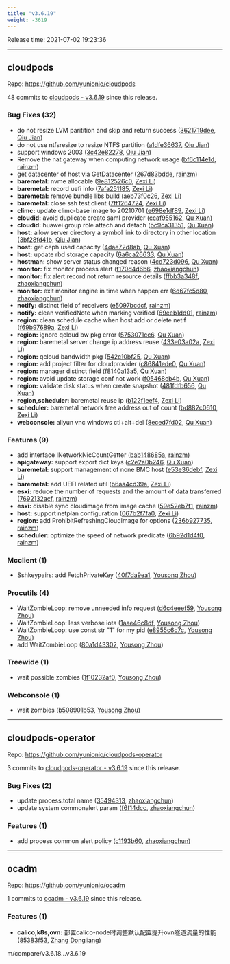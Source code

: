 ```yaml
---
title: "v3.6.19"
weight: -3619
---
```


Release time: 2021-07-02 19:23:36

---
## cloudpods

Repo: https://github.com/yunionio/cloudpods

48 commits to [cloudpods - v3.6.19] since this release.

### Bug Fixes (32)
- do not resize LVM paritition and skip and return success ([3621719dee](https://github.com/yunionio/cloudpods/commit/3621719dee9e9028f249e963ecd87b3cbf9b98e5), [Qiu Jian](mailto:qiujian@yunionyun.com))
- do not use ntfsresize to resize NTFS partition ([a1dfe36637](https://github.com/yunionio/cloudpods/commit/a1dfe36637975df89f9477336f977d70bc9d7202), [Qiu Jian](mailto:qiujian@yunionyun.com))
- support windows 2003 ([3c42e82278](https://github.com/yunionio/cloudpods/commit/3c42e82278d46a47c2f89fe637d8c6b294678293), [Qiu Jian](mailto:qiujian@yunionyun.com))
- Remove the nat gateway when computing network usage ([bf6c114e1d](https://github.com/yunionio/cloudpods/commit/bf6c114e1d7e12f0f289cfa3460177d46bb6573a), [rainzm](mailto:mjoycarry@gmail.com))
- get datacenter of host via GetDatacenter ([267d83bdde](https://github.com/yunionio/cloudpods/commit/267d83bdde0ca12b5950706bb1afb042d1554848), [rainzm](mailto:mjoycarry@gmail.com))
- **baremetal:** nvme allocable ([9e812526c0](https://github.com/yunionio/cloudpods/commit/9e812526c054726e8a704a4175d4eece577f24bd), [Zexi Li](mailto:zexi.li@qq.com))
- **baremetal:** record uefi info ([7afa251185](https://github.com/yunionio/cloudpods/commit/7afa251185d2055fce2373fcef329728012219cd), [Zexi Li](mailto:zexi.li@qq.com))
- **baremetal:** remove bundle libs build ([aeb73f0c26](https://github.com/yunionio/cloudpods/commit/aeb73f0c265f913716be303cf82932ea9a3d1ea5), [Zexi Li](mailto:zexi.li@qq.com))
- **baremetal:** close ssh test client ([7ff1264724](https://github.com/yunionio/cloudpods/commit/7ff1264724ded9997284fb4ee0a1ee98b400b911), [Zexi Li](mailto:zexi.li@qq.com))
- **climc:** update climc-base image to 20210701 ([e698e1df89](https://github.com/yunionio/cloudpods/commit/e698e1df898393c3f2cb4f7624ef042b8a72db1e), [Zexi Li](mailto:zexi.li@qq.com))
- **cloudid:** avoid duplicate create saml provider ([ccaf955162](https://github.com/yunionio/cloudpods/commit/ccaf955162c6ba46dfbb5accb81253f94892e755), [Qu Xuan](mailto:quxuan@yunionyun.com))
- **cloudid:** huawei group role attach and detach ([bc9ca31351](https://github.com/yunionio/cloudpods/commit/bc9ca31351f99b92a9db0c51c5c810a9108724fb), [Qu Xuan](mailto:quxuan@yunionyun.com))
- **host:** allow server directory a symbol link to directory in other location ([3bf28fd41b](https://github.com/yunionio/cloudpods/commit/3bf28fd41bc69cc2c4bb582a1980aa084ff5db90), [Qiu Jian](mailto:qiujian@yunionyun.com))
- **host:** get ceph used capacity ([4dae72d8ab](https://github.com/yunionio/cloudpods/commit/4dae72d8abf280702545c66f20c935a1e61c37e2), [Qu Xuan](mailto:quxuan@yunionyun.com))
- **host:** update rbd storage capacity ([6a6ca26633](https://github.com/yunionio/cloudpods/commit/6a6ca266332c91d43c7e4d3492ce82db07ede30d), [Qu Xuan](mailto:quxuan@yunionyun.com))
- **hostman:** show server status changed reason ([4cd723d096](https://github.com/yunionio/cloudpods/commit/4cd723d09655302212e8370c7c4693c2467eff55), [Qu Xuan](mailto:quxuan@yunionyun.com))
- **monitor:** fix monitor process alert ([f170d4d6b6](https://github.com/yunionio/cloudpods/commit/f170d4d6b69afb635b6520a1a15a99a65a265b70), [zhaoxiangchun](mailto:1422928955@qq.com))
- **monitor:** fix alert record not return resource details ([ffbb3a348f](https://github.com/yunionio/cloudpods/commit/ffbb3a348f05681bcbb7456e332e8da2d87fb94f), [zhaoxiangchun](mailto:1422928955@qq.com))
- **monitor:** exit monitor engine in time when happen err ([6d67fc5d80](https://github.com/yunionio/cloudpods/commit/6d67fc5d80f5129877a947c855aead737bb2cde9), [zhaoxiangchun](mailto:1422928955@qq.com))
- **notify:** distinct field of receivers ([e5097bcdcf](https://github.com/yunionio/cloudpods/commit/e5097bcdcf861c2518e49cae477f96bcc28f1b52), [rainzm](mailto:mjoycarry@gmail.com))
- **notify:** clean verifiedNote when marking verified ([69eeb1dd01](https://github.com/yunionio/cloudpods/commit/69eeb1dd0109a36448b3d51fb7decec7639a5216), [rainzm](mailto:mjoycarry@gmail.com))
- **region:** clean schedule cache when host add or delete netif ([f69b97689a](https://github.com/yunionio/cloudpods/commit/f69b97689a8d804f43692796d75ba07f96f61040), [Zexi Li](mailto:zexi.li@qq.com))
- **region:** ignore qcloud bw pkg error ([5753071cc6](https://github.com/yunionio/cloudpods/commit/5753071cc6e360e7e2fe94ff2512ec28c5cc0048), [Qu Xuan](mailto:quxuan@yunionyun.com))
- **region:** baremetal server change ip address reuse ([433e03a02a](https://github.com/yunionio/cloudpods/commit/433e03a02a9071ec8c96197df26ee94af655eeab), [Zexi Li](mailto:zexi.li@qq.com))
- **region:** qcloud bandwidth pkg ([542c10bf25](https://github.com/yunionio/cloudpods/commit/542c10bf25365daf55e056bca4e9107325a7013c), [Qu Xuan](mailto:quxuan@yunionyun.com))
- **region:** add project filter for cloudprovider ([c86841ede0](https://github.com/yunionio/cloudpods/commit/c86841ede09b8008bcf76ec665449424e3b3ac3d), [Qu Xuan](mailto:quxuan@yunionyun.com))
- **region:** manager distinct field ([f8140a13a5](https://github.com/yunionio/cloudpods/commit/f8140a13a55be8df3a0178fedfc095ebfc6c9211), [Qu Xuan](mailto:quxuan@yunionyun.com))
- **region:** avoid update storage conf not work ([f05468cb4b](https://github.com/yunionio/cloudpods/commit/f05468cb4bffea275259b07e6efbb2140bb28e75), [Qu Xuan](mailto:quxuan@yunionyun.com))
- **region:** validate disk status when create snapshot ([481fdfb656](https://github.com/yunionio/cloudpods/commit/481fdfb6568ff0ac7af249b3bd74e8f73118754e), [Qu Xuan](mailto:quxuan@yunionyun.com))
- **region,scheduler:** baremetal reuse ip ([b122f1eef4](https://github.com/yunionio/cloudpods/commit/b122f1eef4617b8547fa030208e74cea2d2478af), [Zexi Li](mailto:zexi.li@qq.com))
- **scheduler:** baremetal network free address out of count ([bd882c0610](https://github.com/yunionio/cloudpods/commit/bd882c061093ad24779593d8ec54dfae1d8aff9c), [Zexi Li](mailto:zexi.li@qq.com))
- **webconsole:** aliyun vnc windows ctl+alt+del ([8eced7fd02](https://github.com/yunionio/cloudpods/commit/8eced7fd02478ce09c242560856e69dd8ac6e327), [Qu Xuan](mailto:quxuan@yunionyun.com))

### Features (9)
- add interface INetworkNicCountGetter ([bab148685a](https://github.com/yunionio/cloudpods/commit/bab148685aebdc20dd88ed37f7f4e59370cfd726), [rainzm](mailto:mjoycarry@gmail.com))
- **apigateway:** support export dict keys ([c2e2a0b246](https://github.com/yunionio/cloudpods/commit/c2e2a0b24649cac53481f90a0dae489e5c3d472b), [Qu Xuan](mailto:quxuan@yunionyun.com))
- **baremetal:** support management of none BMC host ([e53e36debf](https://github.com/yunionio/cloudpods/commit/e53e36debfd5b4b49d5f02ad72c40198cb290a24), [Zexi Li](mailto:zexi.li@qq.com))
- **baremetal:** add UEFI related util ([b6aa4cd39a](https://github.com/yunionio/cloudpods/commit/b6aa4cd39a05b54c39f6f7cd5fb214f63b2dbf24), [Zexi Li](mailto:zexi.li@qq.com))
- **esxi:** reduce the number of requests and the amount of data transferred ([7692132acf](https://github.com/yunionio/cloudpods/commit/7692132acf62a567a3f5c9049bc0519d40affa70), [rainzm](mailto:mjoycarry@gmail.com))
- **esxi:** disable sync cloudimage from image cache ([59e52eb7f1](https://github.com/yunionio/cloudpods/commit/59e52eb7f10c7f2886357ecabb3d286192b35eea), [rainzm](mailto:mjoycarry@gmail.com))
- **host:** support netplan configuration ([067b2f7fa0](https://github.com/yunionio/cloudpods/commit/067b2f7fa0b08a364ffcd8e0c6515ee222f03887), [Zexi Li](mailto:zexi.li@qq.com))
- **region:** add ProhibitRefreshingCloudImage for options ([236b927735](https://github.com/yunionio/cloudpods/commit/236b92773514f0e7889366783b6dca56deb5964c), [rainzm](mailto:mjoycarry@gmail.com))
- **scheduler:** optimize the speed of network predicate ([6b92d1d4f0](https://github.com/yunionio/cloudpods/commit/6b92d1d4f0867da6769396e8b0bc592f2fcd64b0), [rainzm](mailto:mjoycarry@gmail.com))

### Mcclient (1)
- Sshkeypairs: add FetchPrivateKey ([40f7da9ea1](https://github.com/yunionio/cloudpods/commit/40f7da9ea147433b692710a10c85e4f1a150bc3b), [Yousong Zhou](mailto:zhouyousong@yunionyun.com))

### Procutils (4)
- WaitZombieLoop: remove unneeded info request ([d6c4eeef59](https://github.com/yunionio/cloudpods/commit/d6c4eeef59e712658171dfc62880a978e8f89a6f), [Yousong Zhou](mailto:zhouyousong@yunionyun.com))
- WaitZombieLoop: less verbose iota ([1aae46c8df](https://github.com/yunionio/cloudpods/commit/1aae46c8dfb9a4fd9f55061f7274839f7bfff9e9), [Yousong Zhou](mailto:zhouyousong@yunionyun.com))
- WaitZombieLoop: use const str "1" for my pid ([e8955c6c7c](https://github.com/yunionio/cloudpods/commit/e8955c6c7cb28510f6b78cdf8a6c791fe1825efd), [Yousong Zhou](mailto:zhouyousong@yunionyun.com))
- add WaitZombieLoop ([80a1d43302](https://github.com/yunionio/cloudpods/commit/80a1d4330271831db1e86a026b2762069fb9d8fe), [Yousong Zhou](mailto:zhouyousong@yunionyun.com))

### Treewide (1)
- wait possible zombies ([1f10232af0](https://github.com/yunionio/cloudpods/commit/1f10232af001290e4fe831685a37c3dc923bdd54), [Yousong Zhou](mailto:zhouyousong@yunionyun.com))

### Webconsole (1)
- wait zombies ([b508901b53](https://github.com/yunionio/cloudpods/commit/b508901b53f4696834c34dc76cc3c134e868b0f4), [Yousong Zhou](mailto:zhouyousong@yunionyun.com))

[cloudpods - v3.6.19]: https://github.com/yunionio/cloudpods/compare/v3.6.18...v3.6.19
---
## cloudpods-operator

Repo: https://github.com/yunionio/cloudpods-operator

3 commits to [cloudpods-operator - v3.6.19] since this release.

### Bug Fixes (2)
- update process.total name ([35494313](https://github.com/yunionio/cloudpods-operator/commit/354943138021d2527b00fde4cb0aa2ab3d610a60), [zhaoxiangchun](mailto:1422928955@qq.com))
- update system commonalert param ([f6f14dcc](https://github.com/yunionio/cloudpods-operator/commit/f6f14dcc34b3d6e791139c562333a5261f805e03), [zhaoxiangchun](mailto:1422928955@qq.com))

### Features (1)
- add process common alert policy ([c1193b60](https://github.com/yunionio/cloudpods-operator/commit/c1193b607acd1e2f3eaaf0e55f93efc8eb2bbaac), [zhaoxiangchun](mailto:1422928955@qq.com))

[cloudpods-operator - v3.6.19]: https://github.com/yunionio/cloudpods-operator/compare/v3.6.18...v3.6.19
---
## ocadm

Repo: https://github.com/yunionio/ocadm

1 commits to [ocadm - v3.6.19] since this release.

### Features (1)
- **calico,k8s,ovn:** 部置calico-node时调整默认配置提升ovn隧道流量的性能 ([85383f53](https://github.com/yunionio/ocadm/commit/85383f5332568967d0aa1a0f618cff70594c00dd), [Zhang Dongliang](mailto:zhangdongliang@yunion.cn))

[ocadm - v3.6.19]: https://github.com/yunionio/ocadm/compare/v3.6.18...v3.6.19
m/compare/v3.6.18...v3.6.19
